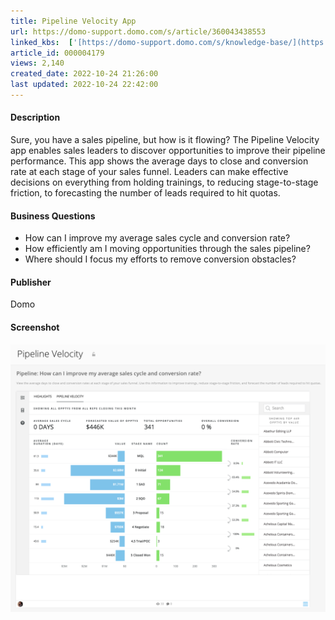 ```yaml
---
title: Pipeline Velocity App
url: https://domo-support.domo.com/s/article/360043438553
linked_kbs:  ['[https://domo-support.domo.com/s/knowledge-base/](https://domo-support.domo.com/s/knowledge-base/)', '[https://domo-support.domo.com/s/](https://domo-support.domo.com/s/)', '[https://domo-support.domo.com/s/topic/0TO5w000000ZampGAC](https://domo-support.domo.com/s/topic/0TO5w000000ZampGAC)', '[https://domo-support.domo.com/s/topic/0TO5w000000Zan9GAC](https://domo-support.domo.com/s/topic/0TO5w000000Zan9GAC)', '[https://domo-support.domo.com/s/article/360043438553](https://domo-support.domo.com/s/article/360043438553)', '[https://domo-support.domo.com/s/topic/0TO5w000000Zan9GAC/available-apps](https://domo-support.domo.com/s/topic/0TO5w000000Zan9GAC/available-apps)', '[https://domo-support.domo.com/s/article/360043429933](https://domo-support.domo.com/s/article/360043429933)', '[https://domo-support.domo.com/s/article/360043429953](https://domo-support.domo.com/s/article/360043429953)', '[https://domo-support.domo.com/s/article/360042925494](https://domo-support.domo.com/s/article/360042925494)', '[https://domo-support.domo.com/s/article/360043429913](https://domo-support.domo.com/s/article/360043429913)', '[https://domo-support.domo.com/s/article/4408174643607](https://domo-support.domo.com/s/article/4408174643607)', '[https://domo-support.domo.com/s/login/](https://domo-support.domo.com/s/login/)']
article_id: 000004179
views: 2,140
created_date: 2022-10-24 21:26:00
last updated: 2022-10-24 22:42:00
---
```




#### Description


Sure, you have a sales pipeline, but how is it flowing? The Pipeline Velocity app enables sales leaders to discover opportunities to improve their pipeline performance. This app shows the average days to close and conversion rate at each stage of your sales funnel. Leaders can make effective decisions on everything from holding trainings, to reducing stage-to-stage friction, to forecasting the number of leads required to hit quotas.


#### Business Questions


* How can I improve my average sales cycle and conversion rate?
* How efficiently am I moving opportunities through the sales pipeline?
* Where should I focus my efforts to remove conversion obstacles?


#### Publisher


Domo


#### Screenshot


![clipboard_e09cbe84ac781f4ab0cc72adb4b9daed4.png](clipboard_e09cbe84ac781f4ab0cc72adb4b9daed4.png)


#### 



 

